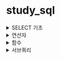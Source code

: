 # study_sql

<details>
<summary> SELECT 기초 </summary>
<div markdown="1">
## FROM
FROM : 특정 테이블을 호출하는 함수
## SELECT
SELECT : 특정 컬럼을 가져오겠다
- AS : 특정 컬럼의 이름을 변경하여 호출

~~~sql
SELECT * FROM Customers;
~~~

~~~sql
SELECT
  CustomerId AS ID,
  CustomerName AS "이름",
  Address AS ADDR
FROM Customers
~~~
한글은 "문자열"

## WHERE
WHERE : 구문 뒤에 조건을 붙여 원하는 데이터만 가져옴
~~~sql
SELECT * FROM Orders
WHERE EmployeeID = 3;
~~~

## ORDER BY
ORDER BY : 특정 구문을 사용해서 특정 컬럼을 기준으로 데이터를 정렬
- ASC : 오름차순
- DESC : 내림차순

~~~sql
SELECT * FROM OrderDetails
ORDER BY ProductID ASC, Quantity DESC
~~~
먼저 ProductID를 오름차순으로 정렬 후,
ProductID가 같은 행에서는 Quantity는 내림차순으로 정렬

## LIMIT
LIMIT: 원하는 만큼만 데이터를 가져옴
LIMIT {가져올 갯수} 또는 LIMIT {건너뛸 갯수}, {가져올 갯수}

가져올 갯수가 디폴트 0이라고 생각하면 될듯

~~~sql
SELECT * FROM Customers
LIMIT 10
~~~
~~~sql
SELECT * FROM Customers
LIMIT 30, 10
~~~
30개의 열을 건너뛰고 10개를 가져온다
</div>
</details>


<details>
<summary> 연산자 </summary>
<div markdown="1">
# 연산자
1. 사칙연산

  |연산자|의미|
  |---|---|
  |+, -, \*, / |더하기, 빼기, 곱하기, 나누기|
  |%, MOD|나머지|
  ~~~sql
  SELECT 5 - 2.5 AS DIFFERENCE;
  ~~~
  연산시 문자열이 있는 경우 0 으로 취급

  ~~~sql
  SELECT 'ABC' + 3
  result = 3
  ~~~
  문자열 안에 숫자가 있고 숫자랑 연산시 자동으로 숫자로 변환
  ~~~sql
  SELECT '1' + '002' * 3
  result = 7
  ~~~
  ~~~sql
  SELECT OrderID,ProductID, 
  OrderID + ProductID AS SumVal

  FROM OrderDetails  ;
  ~~~
  OrderDetails에서 OrderID, ProductID를 불러오고,
  (OrderID+ProductID)한 결과를 SumVal이라는 컬럼으로 가져오겠다

  ~~~sql
  SELECT
    ProductName,
    Price,
    Price / 2 AS HalfPrice
    Price
  FROM Products;
  ~~~
  Products에서 Price를 가져오고,
  Price 값을 /2해서 HalfPrice로 
  1. 참/거짓 관련 연산자

  |TRUE|FALSE|
  |---|---|
  |1|0|

  ~~~sql
  SELECT * FROM Customers WHERE FLASE;
  ~~~

  |연산자|의미|
  |---|---|
  |IS| 양쪽 모두 TRUE 또는 FALSE|
  |IS NOT| 양쪽 모두 TRUE 또는 FALSE|

  ~~~sqli
  SELECT (TRUE IS FALSE) IS NOT TRUE;
  ~~~
  

  |연산자|의미|
  |---|---|
  |AND, &&|양쪽이 모두 TRUE일 때만 TRUE|
  |OR, \|\||한쪽은 TRUE이면 TRUE|

  ~~~sql
  SELECT * FROM OrderDetails
  WHERE
    ProductId = 20
    AND (OrderId = 10514 OR Quantity = 50);
  ~~~

  OrderDetails 전체 중에서 ProductId 값이 20이고 OrderId = 10514이거나  Quantity = 50 인 데이터를 가져옴



  |연산자|의미|
  |---|---|
  |=|양쪽 값이 같음|
  |!=,<>|양쪽 값이 다름|
  |>,<| (왼쪽, 오른쪽)값이 더 큼|
  |>=, <=| (왼쪽, 오른쪽) 값이 같거나 더 큼|

  ~~~sql
  SELECT 'A' = 'A', 'A' = 'B', 'A' < 'B', 'A' > 'B';
  ~~~
  문자열에서는 인덱스를 기준으로 크다고 표현한
  즉, A<B 의 결관는 참(1)

  |연산자|의미|
  |---|---|
  |BETWEEN {MIN} AND {MAX}|두 값 사이에 있음|
  |NOT BETWEEN {MIN} AND {MAX}|두 값 사이가 아닌 곳에 있음|

  ~~~Ini
  SELECT 5 BETWEEN 1 AND 10;
  ~~~

  ~~~Ini
  SELECT 'banana' NOT BETWEEN 'Apple' AND 'camera';
  ~~~
  문자열에도 동일하게 적용됨



  ~~~sql
  SELECT * FROM OrderDetails
  WHERE ProductID BETWEEN 1 AND 4;
  ~~~
  조건문에서 활용가능함


  |연산자|의미|
  |---|---|
  |IN (...)|괄호 안의 값들 중 있음|
  |NOT IN (...)|괄호 안의 값들 중 없음|


  ~~~sql
  SELECT * FROM Customers
  WHERE City IN ('Torino', 'Paris', 'Portland', 'Madrid') 
  ~~~
  WHERE을 사용해서 열이름을 안에 내용을 선택하여 고를 수 있음


  |연산자|의미|
  |---|---|
  |LIKE '...%...'| 0~N개 문자를 가진 패턴|
  |LIKE '...\_...'| \_갯수만큼의 문자를 가진 패턴| 
  LIKE 연산자는 패턴을 가진 문자열을 찾을때 유용한 연산자

  ~~~sql
  SELECT * FROM OrderDetails
  WHERE OrderID LIKE '1025_'
  ~~~
  OrderDetails에서 OrderID의 값이 10250번대의 값을 가지는  호출
  ~~~sql
  SELECT * FROM Customers
  WHERE City Like '%d'
  ~~~
  City의 값이 'd'로 끝나는 데이터 호출
</div>
</details>

  
<details>
<summary> 함수 </summary>
<div markdown="1">

# 함수
  <details>
  <summary> 1. 숫자와 문자열을 다루는 함수들</summary>
  <div markdown="1">



  |함수|의미|
  |---|---|
  |ROUND|반올림|
  |CEIL|올림|
  |FLOOR|내림|
  |ABS|절대값|
  간단해서 패스

  |함수|의미|
  |---|---|
  |GREATEST|(괄호안에서)가장 큰값|
  |LEAST|(괄호안에서)가장 작은값|

  ~~~sql
  SELECT
    OrderDetailID, ProductID, Quantity,
    GREATEST(OrderDetailID, ProductID, Quantity),
    LEAST(OrderDetailID, ProductID, Quantity)
  FROM OrderDetails;
  ~~~
    
  OrderDetails의 (OrderDetailID, ProductID, Quantity)값중 가장 큰것과 작은것을 호출


  |함수|의미|
  |---|---|
  |MAX|가장 큰 값|
  |MIN|가장 작은값|
  |COUNT|갯수 (NULL은 포함 x)|
  |SUM|총합|
  |AVG|평균 값|

  - GREATEST와 MAX의 차이  
  
    GREATEST와 괄호안의 대상들 사이에서 큰값  
    
    MAX는 열에서 가장 큰값
  ~~~sql
  SELECT
    MAX(Quantity),
    MIN(Quantity),
    COUNT(Quantity),
    SUM(Quantity),
    AVG(Quantity)
  FROM OrderDetails
  WHERE OrderDetailID BETWEEN 20 AND 30;
  ~~~

  OrderDetailID가 20~30번째 데이터를 가져와서 Quantity열의 데이터를 비교함


  |함수|의미|
  |---|---|
  |POW(A,B), POWER(A,B)|가장 큰 값|
  |SQRT|제곱근|
  ~~~sql
  SELECT Price, POW(Price, 1/2)
  FROM Products
  WHERE SQRT(Price) < 4;
  ~~~ 

  Products에서 Price와 Price의 1/2승을 Price의 제곱근 값이 4보다 작으면 가져옴


  |함수|의미|
  |---|---|
  |TRUMCATE(N,n)|N을 소숫점 n자리까지 선택|
  ~~~sql
  SELECT
    TRUNCATE(1234.5678, 1),
    TRUNCATE(1234.5678, 2),
    TRUNCATE(1234.5678, 3),
    TRUNCATE(1234.5678, -1),
    TRUNCATE(1234.5678, -2),
    TRUNCATE(1234.5678, -3);
  ~~~
  소숫점에서 짤라내어 데이터를 가져옴



  ~~~sql
  SELECT Price FROM Products
  WHERE TRUNCATE(Price, 0) = 12;
  ~~~
  Price를 소수점 없이 표현했을대 값이 12와 같으면 데이터를 가져옴
  </div>
  </details>

                        
  <details>
  <summary> 2. 문자와 관련된 함수들 </summary>
  <div markdown="1">

  |함수|의미|
  |---|---|
  |UCASE, UPPER| 모두 대문자로|
  |LCASE, LOWER| 모두 소문자로|

  ~~~sql
  SELECT
    UCASE(CustomerName),
    LCASE(ContactName)
  FROM Customers;
  ~~~


  |함수|의미|
  |---|---|
  |CONCAT(...)|괄호 안의 내용 이어붙임|
  |CONCAT_WS(S, ... )|괄호 안의 내용을 S로 이어붙임|


  ~~~sql
  SELECT OrderID, CONCAT('O-ID: ', OrderID) FROM Orders;
  ~~~

  ~~~sql
  SELECT
    FirstName, LastName, CONCAT_WS(' ', FirstName, LastName) AS FullName
  FROM Employees;
  ~~~
  Employees에 FirstName, LastName을 ' '으로 합쳐주어 FUllName이라는 열이름으로 호출



  ~~~sql
  SELECT OrderID, CONCAT('O-ID: ', OrderID) FROM Orders;
  ~~~


  |함수|의미|
  |---|---|
  |SUBSTR, SUBSTRING|주어진 값에 따라 문자열을 자름|
  |LEFT|왼쪽부터 N 글자 자름|
  |RIGHT|오른쪽분터 N 글자 자름|  
  

  

  |함수|의미|
  |---|---|
  |LENGTH|문자열의 바이트 길이|
  |CHAR_LENGTH, CHARACTER_LEGNTH|문자열의 문자 길이|  
  
  
  
    
  |함수|의미|
  |---|---|
  |TRIM|양쪽 공백제거|
  |RTRIM|오른쪽 공백제거|
  |LTRIM|왼쪽 공백제거|  
  
  
  
  
  ~~~sql
  SELECT
    CONCAT('|', ' HELLO ', '|'),
    CONCAT('|', LTRIM(' HELLO '), '|'),
    CONCAT('|', RTRIM(' HELLO '), '|'),
    CONCAT('|', TRIM(' HELLO '), '|');
  ~~~
  

    
  |함수|의미|
  |---|---|
  |RPAD(S, N, P)|S가 N글자가 될때까지 오른쪽에 P를 이어붙임|
  |LPAD(S, N, P)|S가 N글자가 될때까지 왼쪽에 P를 이어붙임|
  
  
  ~~~sql
  SELECT
    LPAD(SupplierID, 5, 0),
    RPAD(Price, 6, 0)
  FROM Products;
  ~~~
  
  |함수|의미|
  |---|---|
  |REPLACE(S, A, B)| S중 A를 B로 변경|
  |INSTR(S,s)| S증 s의 첫 위치 반환 , 없으면 0|
  |CAST(A, T)| A를 T자료형으로 변환|

  ~~~sql
  REPLACE(S, A, B)	
  ~~~
  ~~~sql
  SELECT
  INSTR('ABCDE', 'ABC'),
  INSTR('ABCDE', 'BCDE'),
  INSTR('ABCDE', 'C'),
  INSTR('ABCDE', 'DE'),
  INSTR('ABCDE', 'F');
  ~~~  
  ~~~sql
  SELECT
    '01' = '1',
  CONVERT('01', DECIMAL) = CONVERT('1', DECIMAL);
  ~~~
    
  </div>
  </details>
  
  <details>
  <summary> 3. 시간/날짜 관련 및 기타 함수들 </summary>
  <div markdown="1">

  |함수|의미|
  |---|---|
  |CURRENT_DATE, CURDATE| 현재 날짜 반환 |
  |CURRENT_TIME, CURTIME| 현재 시간 반환 |  
  |CURRENT_TIMESTAMP, NOW| 현재 시간과 날짜를 반환|
  
    
  ~~~sql
  SELECT CURDATE(), CURTIME(), NOW();
  ~~~

  |함수|의미|
  |---|---|
  |DATE| 문자열에 따라 날짜 생성 |
  |TIME| 문자열에 따라 시간 생성 |

  ~~~sql
  SELECT * FROM Orders
  WHERE
    OrderDate BETWEEN DATE('1997-1-1') AND DATE('1997-1-31');
  ~~~
  1997년 1월 1일 부터 1월 31일 사이의 데이터를 가져옴

  |함수|의미|
  |---|---|
  |YEAR| 주어진 DATETIME값의 년도 반환|
  |MONTHNAME| 주어진 DATETIME값의 월(영문) 반환|
  |MONTH| 주어진 DATETIME값의 월 반환|
  |WEEKDAY| 주어진 DATETIME값의 요일반환 (월요일 : 0)|
  |DAYNAME| 주어진 DATETIME값의 요일명 반환|
  |DAYOFMONTH, DAY| 주어진 DATETIME값의 날짜 반환|
  ~~~sql
  SELECT * FROM Orders
  WHERE WEEKDAY(OrderDate) = 0;
  ~~~
  OrderDate값의 요일이 월요일(0)이면 불러온다 
  ~~~sql
  SELECT
  OrderDate,
  CONCAT(
      CONCAT_WS(
        '/',
        YEAR(OrderDate), MONTH(OrderDate), DAY(OrderDate)
      ),
      ' ',
      UPPER(LEFT(DAYNAME(OrderDate), 3))
    )
  FROM Orders;
  ~~~
  OrderDate의 년, 월, 일을 받아와 '/'으로 합쳐주고,
  ' ', DAYNAME(OrderDate)의 왼쪽부터 3번째까지 대문자로 변경한문자열과 합쳐서 반환


  |함수|의미|
  |---|---|
  |HOUR| 주어진 DATETIME의 시 반환|
  |MINUTE| 주어진 DATETIME의 분 반환|
  |SECOND| 주어진 DATETIME의 초 반환|


  ~~~sql
  SELECT
    HOUR(NOW()), MINUTE(NOW()), SECOND(NOW());
  ~~~
  현재 시간, 분, 초를 반환

  |함수|의미|
  |---|---|
  |ADDDATE, DATE_ADD| 시간/날짜 더하기|
  |SUBDATE, DATE_SUB| 시간 날짜 빼기|
  ~~~sql
  SELECT 
    ADDDATE('2021-06-20', INTERVAL 1 YEAR),
    ADDDATE('2021-06-20', INTERVAL -2 MONTH),
    ADDDATE('2021-06-20', INTERVAL 3 WEEK),
    ADDDATE('2021-06-20', INTERVAL -4 DAY),
    ADDDATE('2021-06-20', INTERVAL -5 MINUTE),
    ADDDATE('2021-06-20 13:01:12', INTERVAL 6 SECOND);
  ~~~
  INTERVAL을 사용하여 주어진 시간에서 더하기 빼기 가능

  |함수|의미|
  |---|---|
  |ADDDATE, DATE_ADD| 시간/날짜 더하기|
  |SUBDATE, DATE_SUB| 시간 날짜 빼기|


  |함수|의미|
  |---|---|
  |DATE_DIFF| 두 시간/날짜 간 일수차 |
  |TIME_DIFF| 두 시간/날짜 간 시간차|
  |LAST_DAY| 해당 달의 마지막 날짜|

  ~~~sql
  SELECT
    TIMEDIFF('2021-06-21 15:20:35', '2021-06-21 16:34:41');
  ~~~
  ~~~sql
  SELECT
    OrderDate,
    LAST_DAY(OrderDate),
    DAY(LAST_DAY(OrderDate)),
    DATEDIFF(LAST_DAY(OrderDate), OrderDate)
  FROM Orders;
  ~~~
  OrderDate,
  OrderDate 달의 마지막 일,
  OrderDate의 주어진 일,
  OrderDate의 마지막 일과 OrderDate의 주어진 일 차이 반환

  |함수|의미|
  |---|---|
  |DATE_FORMAT|시간/날짜를 지정한 형식으로 반환|

  ~~~sql
  SELECT REPLACE(
    REPLACE(
      DATE_FORMAT(NOW(), '%Y년 %m월 %d일 %p %h시 %i분 %초'),
      'AM', '오전'
    ),
    'PM', '오후'
  )

  ~~~
  현재 시간을 ''안에 지정된 형식으로 반환 후,
  'AM'은 오전,'PM'은 오후로 반환

  |함수|의미|
  |---|---| 
  |STR_TO_DATE(S, F)|S를 F형식으로 해석하여 시간/날짜 생성|


  ~~~sql
  SELECT
    OrderDate,
    DATEDIFF(
      STR_TO_DATE('1997-01-01 13:24:35', '%Y-%m-%d %T'),
      OrderDate
    ),
    TIMEDIFF(
      STR_TO_DATE('1997-01-01 13:24:35', '%Y-%m-%d %T'),
      STR_TO_DATE(CONCAT(OrderDate, ' ', '00:00:00'), '%Y-%m-%d %T')
    )
  FROM Orders;
  ~~~
  OrderDate의 날짜와 1997년 1월 1일 00시 00분 00초가 얼마나 날짜가 차이나는지 반환
  OrderDate의 시간과 ""의 시간이 얼마나 차이나는지 반환
  OrderDate는 시분초가 없어서 '00:00:00'을 붙혀줌



  </div>
  </details>

                          
  <details>
  <summary> 4. 기타 함수들 </summary>
  <div markdown="1">

  |형식|설명|
  |---|---|    
  | IF(조건, T, F) |조건이 참이면 T, 거짓이면 F반환|
  | IFNULL(A, B) | A가 NULL일 시 B 출력|

  ~~~sql
  SELECT
    Price,
    IF (Price > 30, 'Expensive', 'Cheap'),
    CASE
      WHEN Price < 20 THEN '저가'
      WHEN Price BETWEEN 20 AND 30 THEN '일반'
      ELSE '고가'
    END
  FROM Products;
  ~~~
  Products 데이터의 Price를 반환,
  Price가 >30이상이면 E, 낮으면 C 반환
  Price 20미만은 저가/ 20이상 30이하는 일반 / 나머지는 고가

  </div>
  </details>

  <details>
  <summary> 5. 조건에 따라 그룹으로 묶기 </summary>
  <div markdown="1">
  
  ## GROUP BY
  GROUP BY : 조건에 따라 **집계된** 값을 가져옴
  (엑셀의 카운트 if와 같은 느낌? 확실 ㄴㄴ)
  ~~~sql
  
  SELECT CategoryID FROM Products
  GROUP BY CategoryID;
  ~~~
  Products 데이터의 CategoryID 열에 모든 값을 집계해서 CategoryID 그룹으로 묶어서 봄
  
  ### 여러 컬럼을 기준으로 그룹화 가능
  ~~~sql
  SELECT 
    Country, City,
    CONCAT_WS(', ', City, Country)
  FROM Customers
  GROUP BY Country, City;
  ~~~
  
  |Denmark|Arhus|
  |---|---|
  |Denmark|Kobenhavn|
  Country에서 Denmark안에 Arhus와 Kobenhavn 있는 경우 위 표와 같이 출력됨
  
  ## GROUP BY와 Min, Count()와 같은 함수를 같이 사용
  
  
  ~~~sql
  SELECT
    CategoryID,
    MAX(Price) AS MaxPrice, 
    MIN(Price) AS MinPrice,
    TRUNCATE((MAX(Price) + MIN(Price)) / 2, 2) AS MedianPrice,
    TRUNCATE(AVG(Price), 2) AS AveragePrice
  FROM Products
  GROUP BY CategoryID;  
    
  ~~~
  Products 테이블을 가져와서 CategoryID로 묶어주고,<br/> 
  CategoryID랑 카테고리 마다의 Price의 최고값, 최소값, 최소최대를 더하고 2로 나눈 것을 <br/> 
   소수점 2번째자리까지 표현해서 MedianPrice 열에 불러옴<br/> 
  Price가격의 평균을 구해서 소수점 2번째 자리까지 표현
   
  ~~~sql
  SELECT
    Country, COUNT(*)
  FROM Suppliers
  GROUP BY Country
  WITH ROLLUP;
  ~~~
  WITH ROLLUP을 추가하면 마지막에 총 몇개인지 테이블에 추가됨<br/> 
  즉, 그룹된 값에 대한 합계를 구해줌<br/> 
  WITH ROLLUP은 ORDER BY와 함께 사용할 수 없음
  ## HAVING 
  HAVING : 그룹화된 데이터 걸러내기
    
  ~~~sql
  SELECT
    COUNT(*) AS Count, OrderDate
  FROM Orders
  WHERE OrderDate > DATE('1996-12-31')
  GROUP BY OrderDate
  HAVING Count > 2;  
  ~~~~
  WHERE는 그룹하기 전 데이터, HAVING은 그룹 후 집계에 사용함
      
  ## DISTINCT 
  DISTINCT : 중복된 값들을 제거함
  GROUP BY 와 달리 집계함수가 사용되지 않습니다.
  GROUP BY 와 달리 정렬하지 않으므로 더 빠릅니다.
  
  ~~~sql
  SELECT
    Country,
    COUNT(DISTINCT CITY)
  FROM Customers
  GROUP BY Country;
    
  ~~~
  
  Customers 테이블에서 Country열을 기준으로 집계를 내서 표현하고 CITY가 중복된값은 제거하고 숫자를 세어줌
   
   
  
    
  </div>
  </details>
  
  
  
    
    
  
  
  
  
</div>
</details>
  
<details>
<summary> 서브쿼리  </summary>
<div markdown="1">
  
  1. 비상관 서브쿼리
  
 
  ~~~sql
  SELECT
    CategoryID, CategoryName, Description
  FROM Categories
  WHERE
    CategoryID IN
    (SELECT CategoryID FROM Products
    WHERE Price > 50);
  ~~~
  
  Products 테이블에서 Price가 50이상인 CategoryID를 값을 가져옴(조건부분)<br/> 
  가져온 값이 CategoryID안에 있으면 Categories 에서 CategoryID, CategoryName, Description 를 가져옴
  
  
  |연산자|의미|
  |---|---|
  |~ ALL| 서브쿼리의 모든 결과에 대해 ~하다|
  |~ ANY| 서브쿼리 하나 이상의 결과에 대해 ~하다|
  
  
  ~~~sql
  SELECT * FROM Products
  WHERE Price > ALL (
    SELECT Price FROM Products
    WHERE CategoryID = 2
  );  
  ~~~
  
  Products 테이블에서 CategoryID가 2인 Price의 값을 모두 가져와서<br/> 
  조건문에 조건보다 크면 Products 테이블의 결과를 가져옴
  
  ~~~sql
  SELECT
    CategoryID, CategoryName, Description
  FROM Categories
  WHERE
    CategoryID = ANY
    (SELECT CategoryID FROM Products
    WHERE Price > 50);
  ~~~
  Products테이블에 CategoryID중에서 Price가 50이상인 값을 가져와서 <br/>
  조건의 중 하나라도 같으면 CategoryID, CategoryName, Description를 출력함
  
  
  
                       
  
  2. 상관 서브쿼리
  
  
  
  
  
  
  
  
  
  
    
  
</div>
</details>
